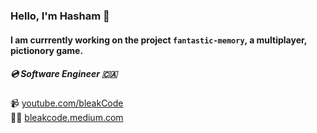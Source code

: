 
### Hello, I'm Hasham 👋 
#### I am currrently working on the project `fantastic-memory`, a multiplayer, pictionory game.


##### 💿 Software Engineer 🇨🇦
📹 [youtube.com/bleakCode](https://youtube.com/bleakCode)
<br>
✍🏼 [bleakcode.medium.com](https://bleakcode.medium.com)
